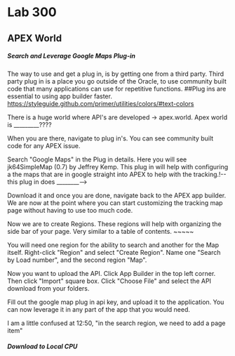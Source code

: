 # Lab 300
## APEX World
##### Search and Leverage Google Maps Plug-in

The way to use and get a plug in, is by getting one from a third party. Third party plug in is a place you go outside of the Oracle, to use community built code that many applications can use for repetitive functions. ##Plug ins are essential to using app builder faster.<!--what is a third party--> <!--FIGURE OUT COLOR CHANGE-->https://styleguide.github.com/primer/utilities/colors/#text-colors

There is a huge world where API's are developed -> apex.world. Apex world is _________????

When you are there, navigate to plug in's. You can see community built code for any APEX issue.

Search "Google Maps" in the Plug in details. Here you will see jk64SimpleMap (0.7) by Jeffrey Kemp. This plug in will help with configuring a the maps that are in google straight into APEX to help with the tracking.!--this plug in does ________-->

Download it and once you are done, navigate back to the APEX app builder. We are now at the point where you can start customizing the tracking map page without having to use too much code.

Now we are to create Regions. These regions will help with organizing the side bar of your page. Very similar to a table of contents. ~~~~~ <!--what is a region-->

<!-- this is also in Lab 500. Should we also merge? Yes -->

You will need one region for the ability to search and another for the Map itself. Right-click "Region" and select "Create Region". Name one "Search by Load number", and the second region "Map".

Now you want to upload the API. Click App Builder in the top left corner. Then click "Import" square box. Click "Choose File" and select the API download from your folders.

Fill out the google map plug in api key, and upload it to the application. You can now leverage it in any part of the app that you would need.

I am a little confused at 12:50, "in the search region, we need to add a page item"
##### Download to Local CPU

<!-- what specifically do we want to dowload to local CPU and why should that go here?-->
